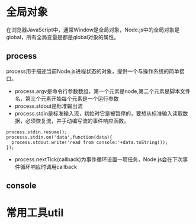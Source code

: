 # 全局对象   
在浏览器JavaScript中，通常Window是全局对象，Node.js中的全局对象是global，所有全局变量是都是global对象的属性。   
## process  
process用于描述当前Node.js进程状态的对象，提供一个与操作系统的简单接口。   
- process.argv是命令行参数数组，第一个元素是node,第二个元素是脚本文件名，第三个元素开始每个元素是一个运行参数   
- process.stdout是标准输出流   
- process.stdin是标准输入流，初始时它是被暂停的，要想从标准输入读取数据，必须恢复流，并手动编写流的事件响应函数。   
```
process.stdin.resume();
processs.stdin.on('data',function(data){
  process.stdout.write('read from console:'+data.toString());
});
```  
- process.nextTick(callback)为事件循环设置一项任务，Node.js会在下次事件循环响应时调用callback   
## console  
# 常用工具util  
